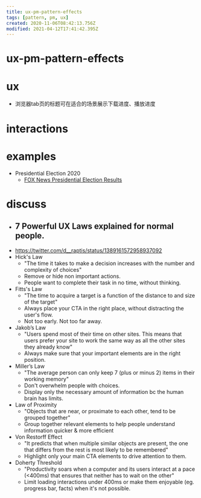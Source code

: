 ```yaml
---
title: ux-pm-pattern-effects
tags: [pattern, pm, ux]
created: 2020-11-06T08:42:13.756Z
modified: 2021-04-12T17:41:42.395Z
---
```


# ux-pm-pattern-effects

# ux

- 浏览器tab页的标题可在适合的场景展示下载进度、播放进度

# interactions

# examples

- Presidential Election 2020
  - [FOX News Presidential Election Results](https://www.foxnews.com/elections/2020/general-results)

# discuss

- ## 7 Powerful UX Laws explained for normal people. 
- https://twitter.com/d__raptis/status/1389161572958937092
- Hick's Law
  - "The time it takes to make a decision increases with the number and complexity of choices"
  - Remove or hide non important actions. 
  - People want to complete their task in no time, without thinking.
- Fitts's Law
  - "The time to acquire a target is a function of the distance to and size of the target"
  - Always place your CTA in the right place, without distracting the user's flow. 
  - Not too early. Not too far away.
- Jakob’s Law
  - "Users spend most of their time on other sites. This means that users prefer your site to work the same way as all the other sites they already know"
  - Always make sure that your important elements are in the right position.
- Miller’s Law
  - "The average person can only keep 7 (plus or minus 2) items in their working memory"
  - Don't overwhelm people with choices. 
  - Display only the necessary amount of information bc the human brain has limits.
- Law of Proximity
  - "Objects that are near, or proximate to each other, tend to be grouped together"
  - Group together relevant elements to help people understand information quicker & more efficient
- Von Restorff Effect
  - "It predicts that when multiple similar objects are present, the one that differs from the rest is most likely to be remembered" 
  - Highlight only your main CTA elements to drive attention to them.
- Doherty Threshold
  - "Productivity soars when a computer and its users interact at a pace (<400ms) that ensures that neither has to wait on the other"
  - Limit loading interactions under 400ms or make them enjoyable (eg. progress bar, facts) when it's not possible.
